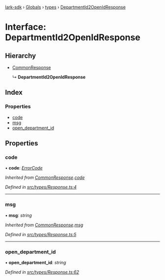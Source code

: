 [lark-sdk](../README.md) › [Globals](../globals.md) › [types](../modules/types.md) › [DepartmentId2OpenIdResponse](types.departmentid2openidresponse.md)

# Interface: DepartmentId2OpenIdResponse

## Hierarchy

* [CommonResponse](types.commonresponse.md)

  ↳ **DepartmentId2OpenIdResponse**

## Index

### Properties

* [code](types.departmentid2openidresponse.md#code)
* [msg](types.departmentid2openidresponse.md#msg)
* [open_department_id](types.departmentid2openidresponse.md#open_department_id)

## Properties

###  code

• **code**: *[ErrorCode](../modules/types.md#errorcode)*

*Inherited from [CommonResponse](types.commonresponse.md).[code](types.commonresponse.md#code)*

*Defined in [src/types/Response.ts:4](https://github.com/TbhT/lark-sdk/blob/5ecb791/src/types/Response.ts#L4)*

___

###  msg

• **msg**: *string*

*Inherited from [CommonResponse](types.commonresponse.md).[msg](types.commonresponse.md#msg)*

*Defined in [src/types/Response.ts:5](https://github.com/TbhT/lark-sdk/blob/5ecb791/src/types/Response.ts#L5)*

___

###  open_department_id

• **open_department_id**: *string*

*Defined in [src/types/Response.ts:62](https://github.com/TbhT/lark-sdk/blob/5ecb791/src/types/Response.ts#L62)*
